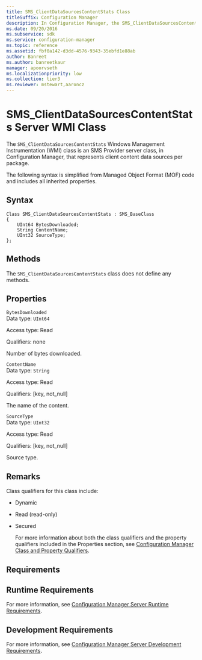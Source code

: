 ```yaml
---
title: SMS_ClientDataSourcesContentStats Class
titleSuffix: Configuration Manager
description: In Configuration Manager, the SMS_ClientDataSourcesContentStats WMI class is an SMS Provider server class that represents client content data sources per package.
ms.date: 09/20/2016
ms.subservice: sdk
ms.service: configuration-manager
ms.topic: reference
ms.assetid: fbf0a142-d3dd-4576-9343-35ebfd1e88ab
author: Banreet
ms.author: banreetkaur
manager: apoorvseth
ms.localizationpriority: low
ms.collection: tier3
ms.reviewer: mstewart,aaroncz 
---
```

# SMS_ClientDataSourcesContentStats Server WMI Class
The `SMS_ClientDataSourcesContentStats` Windows Management Instrumentation (WMI) class is an SMS Provider server class, in Configuration Manager, that represents client content data sources per package.  

 The following syntax is simplified from Managed Object Format (MOF) code and includes all inherited properties.  

## Syntax  

```  
Class SMS_ClientDataSourcesContentStats : SMS_BaseClass  
{  
    UInt64 BytesDownloaded;  
    String ContentName;  
    UInt32 SourceType;  
};  

```  

## Methods  
 The `SMS_ClientDataSourcesContentStats` class does not define any methods.  

## Properties  
 `BytesDownloaded`  
 Data type: `UInt64`  

 Access type: Read  

 Qualifiers: none  

 Number of bytes downloaded.  

 `ContentName`  
 Data type: `String`  

 Access type: Read  

 Qualifiers: [key, not_null]  

 The name of the content.  

 `SourceType`  
 Data type: `UInt32`  

 Access type: Read  

 Qualifiers: [key, not_null]  

 Source type.  

## Remarks  
 Class qualifiers for this class include:  

- Dynamic  

- Read (read-only)  

- Secured  

  For more information about both the class qualifiers and the property qualifiers included in the Properties section, see [Configuration Manager Class and Property Qualifiers](../../../../../develop/reference/misc/class-and-property-qualifiers.md).  

## Requirements  

## Runtime Requirements  
 For more information, see [Configuration Manager Server Runtime Requirements](../../../../../develop/core/reqs/server-runtime-requirements.md).  

## Development Requirements  
 For more information, see [Configuration Manager Server Development Requirements](../../../../../develop/core/reqs/server-development-requirements.md).  
